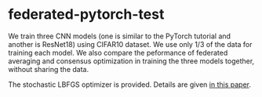 # federated-pytorch-test
We train three CNN models (one is similar to the PyTorch tutorial and another is ResNet18) using CIFAR10 dataset. We use only 1/3 of the data for training each model. We also compare the peformance of federated averaging and consensus optimization in training the three models together, without sharing the data.

The stochastic LBFGS optimizer is provided. Details are given [in this paper](https://ieeexplore.ieee.org/document/8755567).
